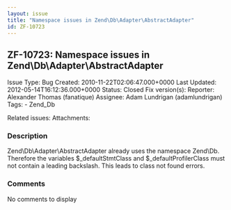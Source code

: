 ```yaml
---
layout: issue
title: "Namespace issues in Zend\Db\Adapter\AbstractAdapter"
id: ZF-10723
---
```


ZF-10723: Namespace issues in Zend\\Db\\Adapter\\AbstractAdapter
----------------------------------------------------------------

 Issue Type: Bug Created: 2010-11-22T02:06:47.000+0000 Last Updated: 2012-05-14T16:12:36.000+0000 Status: Closed Fix version(s): 
 Reporter:  Alexander Thomas (fanatique)  Assignee:  Adam Lundrigan (adamlundrigan)  Tags: - Zend\_Db
 
 Related issues: 
 Attachments: 
### Description

Zend\\Db\\Adapter\\AbstractAdapter already uses the namespace Zend\\Db. Therefore the variables $\_defaultStmtClass and $\_defaultProfilerClass must not contain a leading backslash. This leads to class not found errors.

 

 

### Comments

No comments to display